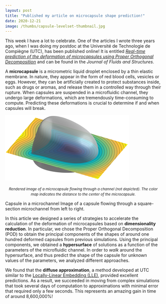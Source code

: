 ```yaml
---
layout: post
title: "Published my article on microcapsule shape prediction!"
date: 2020-12-21
image: /thumbs/capsule-levelset-thumbnail.jpg
---             
```

This week I have a lot to celebrate. One of the articles I wrote three years ago, when I was doing my postdoc at the Université de Technologie de Compiègne (UTC), has been published online! It is entitled [*Real-time prediction of the deformation of microcapsules using Proper Orthogonal Decomposition*](https://www.sciencedirect.com/science/article/pii/S0889974620306629) and can be found in the *Journal of Fluids and Structures*.

A **microcapsule** is a micrometric liquid droplet enclosed by a thin elastic membrane. In nature, they appear in the form of red blood cells, vesicles or eggs. However, they can be artificially created to protect substances inside, such as drugs or aromas, and release them in a controlled way through their rupture. When capsules are suspended in a microfluidic channel, they undergo large deformations, which are tremendously time-consuming to compute. Predicting these deformations is crucial to determine if and when capsules will break.

![](/img/capsule-levelset-400px.png)
*<center><small>Rendered image of a microcapsule flowing through a channel (not depicted). The color map indicates the distance to the center of the microcapsule.</small></center>*

Capsule in a microchannel
Image of a capsule flowing through a square-section microchannel from left to right.

In this article we designed a series of strategies to accelerate the calculation of the deformation of microcapsules based on **dimensionality reduction**. In particular, we chose the Proper Orthogonal Decomposition (POD) to obtain the principal components of the shapes of around one hundred deformed capsules from previous simulations. Using the principal components, we obtained a **hypersurface** of solutions as a function of the parameters of the microfluidic channel. In order to *walk* around the hypersurface, and thus predict the shape of the capsule for unknown values of the parameters, we analyzed different approaches.

We found that the **diffuse approximation**, a method developed at UTC similar to the [Locally-Linear Embedding (LLE)](https://en.wikipedia.org/wiki/Nonlinear_dimensionality_reduction#Locally-linear_embedding), provided excellent predictions. As a result, we succeeded in moving from complex simulations that took several days of computation to approximations with minimal error that required only a few seconds. This represents an amazing gain in time of around 8,600,000%!